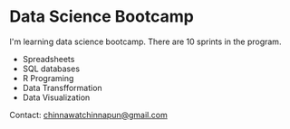 ﻿# Data Science Bootcamp

 I'm learning data science bootcamp. There are 10 sprints in the program.


 - Spreadsheets
 - SQL databases
 - R Programing
 - Data Transfformation
 - Data Visualization



Contact: chinnawatchinnapun@gmail.com
